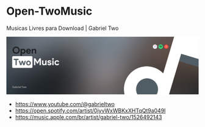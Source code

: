 # Open-TwoMusic
Musicas Livres para Download | Gabriel Two

![](OpenBanner.png)

- https://www.youtube.com/@gabrieltwo
- https://open.spotify.com/artist/0jyvWxWBKxXHTqQt9a049l
- https://music.apple.com/br/artist/gabriel-two/1526492143
